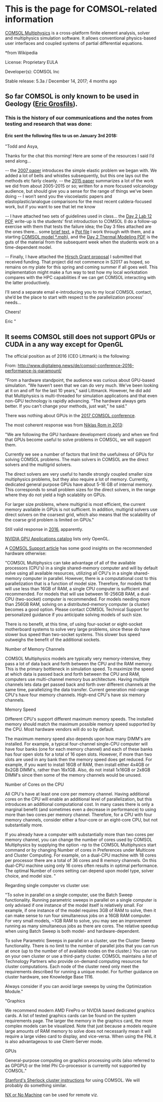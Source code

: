 # This is the page for COMSOL-related information

[COMSOL Multiphysics](https://www.comsol.com/) is a cross-platform finite element analysis, solver and multiphysics simulation software. It allows conventional physics-based user interfaces and coupled systems of partial differential equations.

*from Wikipedia


License: Proprietary EULA


Developer(s): COMSOL Inc


Stable release: 5.3a / December 14, 2017; 4 months ago


## So far COMSOL is only known to be used in Geology ([Eric Grosfils](http://research.pomona.edu/eric-grosfils/publications/)).


### This is the history of our communications and the notes from testing and research that was done:


#### Eric sent the following files to us on January 3rd 2018:


"Todd and Asya,
 
Thanks for the chat this morning! Here are some of the resources I said I’d send along…
 
-- the [2007 paper](https://github.com/Pomona-ITS/hpc/blob/master/applications/COMSOL/2007%20JVGR%20Grosfils.pdf) introduces the simple elastic problem we began with. We added a lot of bells and whistles subsequently, but this one lays out the methods etc fairly cleanly.
-- the [2015 paper](https://github.com/Pomona-ITS/hpc/blob/master/applications/COMSOL/2015%20GSLSP%20Grosfils%20et%20al%20Elastic%20models%20of%20magma%20reservoir%20mechanics.pdf) summarizes a lot of the work we did from about 2005-2015 or so; written for a more focused volcanology audience, but should give you a sense for the range of things we’ve been doing
-- I won’t send you the viscoelastic papers and elastoplastic/analogue comparisons for the most recent caldera-focused work, but if you want to see that let me know
 
-- I have attached two sets of guidelines used in class… the [Day 2 Lab 12 PDF](https://github.com/Pomona-ITS/hpc/blob/master/applications/COMSOL/Day%202%20Lab%2012%20COMSOL%20Inflation%20and%20failure.pdf) write-up is the students’ first introduction to COMSOL (I do a follow-up exercise with them that tests the failure idea; the Day 3 files attached are the ones there… some [brief text](https://github.com/Pomona-ITS/hpc/blob/master/applications/COMSOL/Day%203%20Case%20Study.docx), a [Ppt file](https://github.com/Pomona-ITS/hpc/blob/master/applications/COMSOL/Day%203%20Inflation%20and%20Unrest%20Case%20Study.pptx) I work through with them, and a starting [COMSOL model *.mph](https://github.com/Pomona-ITS/hpc/blob/master/applications/COMSOL/Day%203%202015%20Test.mph)), and the [Day 2 Thermal Modeling PDF](https://github.com/Pomona-ITS/hpc/blob/master/applications/COMSOL/Day%202%20Thermal%20Modeling%20in%20COMSOL.pdf) is the guts of the material from the subsequent week when the students work on a time-dependent model.
 
-- Finally, I have attached the [Hirsch Grant proposal](https://github.com/Pomona-ITS/hpc/blob/master/applications/COMSOL/HIRSCH%20GRANT%20APPLICATION.pdf) I submitted that received funding. That project did not commence in S2017 as hoped, so remains on my plate for this spring and coming summer if all goes well. This implementation might make a fun way to test how my local workstation compares with the HPC capabilities if we can get COMSOL interacting with the latter productively.
 
I’ll send a separate email e-introducing you to my local COMSOL contact, she’d be the place to start with respect to the parallelization process’ needs…
 
Cheers!
 
Eric
"



## It seems COMSOL still does not support GPUs or CUDA in a any way except for OpenGL


The official position as of 2016 (CEO Littmark) is the following:


From: http://www.digitaleng.news/de/comsol-conference-2016-performance-is-paramount/


"From a hardware standpoint, the audience was curious about GPU-based simulation. “We haven’t seen that we can do very much. We’ve been looking at it on and off for the last 10 years,” said Littmarck. However, he did add that Multiphysics is multi-threaded for simulation applications and that even non-GPU technology is rapidly advancing. “The hardware always gets better. If you can’t change your methods, just wait,” he said."


There was nothing about GPUs in the [2017 COMSOL conference](https://www.comsol.com/2017-user-presentations/multiphysics).


The most coherent response was from [Niklas Rom in 2013](https://www.comsol.jp/forum/thread/39402/cuda-and-comsol?last=2017-07-31T13:40:16Z):

"We are following the GPU hardware development closely and when we find that
GPUs become useful to solve problems in COMSOL, we will support them.


Currently we see a number of factors that limit the
usefulness of GPUs for solving COMSOL problems. The main solvers in COMSOL
are the direct solvers and the multigrid solvers. 


The direct solvers are very useful to handle strongly coupled smaller size
multiphysics problems, but they also require a lot of memory. Currently,
dedicated general purpose GPUs have about 5-16 GB of internal memory. This
corresponds to small problem sizes for the direct solvers, in the range
where they do not yield a high scalablity on GPUs.


For larger size problems, where multigrid is most efficient, the current
memory available in GPUs is not sufficient. In addition, multigrid solvers
use direct solvers on the coarsest grid, which also means that the
scalability of the coarse grid problem is limited on GPUs."


Still valid response in [2016](https://www.comsol.com/forum/thread/118491/comsol-support-for-gpu-acceleration-for-cfd-simulations?last=2016-07-08T12:31:46Z), apparently.


[NVIDIA GPU Applications catalog](https://www.nvidia.com/content/gpu-applications/PDF/gpu-applications-catalog.pdf) lists only OpenGL.


A [COMSOL Support article](https://www.comsol.com/support/knowledgebase/866/) has some good insights on the recommended hardware otherwise:


"COMSOL Multiphysics can take advantage of all of the available processors (CPU's) in a single shared-memory computer and will by default solve using all available resources, utilizing all CPU's in a single shared-memory computer in parallel. However, there is a computational cost to this parallelization that is a function of model size. Therefore, for models that will use less than 16GB of RAM, a single CPU computer is sufficient and recommended. For models that will use between 16-256GB RAM, a dual-CPU (two-socket) computer is recommended. For models needing more than 256GB RAM, solving on a distributed-memory computer (a cluster) becomes a good option. Please contact COMSOL Technical Support for personalized guidance if you anticipate solving models of such size.


There is no benefit, at this time, of using four-socket or eight-socket motherboard systems to solve very large problems, since these do have slower bus speed than two-socket systems. This slower bus speed outweighs the benefit of the additional sockets.


Number of Memory Channels


COMSOL Multiphysics models are typically very memory-intensive, they pass a lot of data back and forth between the CPU and the RAM memory. This is the primary bottleneck in simulation speed. To maximize the speed at which data is passed back and forth between the CPU and RAM, computers use multi-channel memory bus architecture. Having multiple channels lets data get passed back and forth over different channels at the same time, parallelizing the data transfer. Current generation mid-range CPU's have four memory channels. High-end CPU's have six memory channels.


Memory Speed


Different CPU's support different maximum memory speeds. The installed memory should match the maximum possible memory speed supported by the CPU. Most hardware vendors will do so by default.


The maximum memory speed also depends upon how many DIMM's are installed. For example, a typical four-channel single-CPU computer will have four banks (one for each memory channel) and each of these banks has four open slots for a total of 16 open slots. However, if more than two slots are used in any bank then the memory speed does get reduced. For example, if you want to install 16GB of RAM, then install either 4x4GB or 8x2GB DIMM's, rather than 16x1GB. Also, do not install 1x16GB or 2x8GB DIMM's since then some of the memory channels would be unused.


Number of Cores on the CPU


All CPU's have at least one core per memory channel. Having additional cores on the CPU will enable an additional level of parallelization, but this introduces an additional computational cost. In many cases there is only a marginal benefit (and sometimes even a decrease in performance) to using more than two cores per memory channel. Therefore, for a CPU with four memory channels, consider either a four-core or an eight-core CPU, but not substantially more.


If you already have a computer with substantially more than two cores per memory channel, you can change the number of cores used by COMSOL Multiphysics by supplying the option -np to the COMSOL Multiphysics start command or by changing Number of cores in Preferences under Multicore and Cluster Computing. For example, on a dual-CPU machine with 18 cores per processor there are a total of 36 cores and 8 memory channels. On this dual-CPU machine using only 16 cores often results in optimal performance. The optimal Number of cores setting can depend upon model type, solver choice, and model size.
"

Regarding single computer vs cluster use:


"To solve in parallel on a single computer, use the Batch Sweep functionality. Running parametric sweeps in parallel on a single computer is only advised if one instance of the model itself is relatively small. For example, if one instance of the model requires 3GB of RAM to solve, then it can make sense to run four simultaneous jobs on a 16GB RAM computer. For very small models, ~1GB RAM to solve, you may see an improvement running as many simultaneous jobs as there are cores. The relative speedup when using Batch Sweep is both model- and hardware-dependent.


To solve Parametric Sweeps in parallel on a cluster, use the Cluster Sweep functionality. There is no limit to the number of parallel jobs that you can run at once (up to the number of of available nodes on the cluster.) You can run on your own cluster or use a third-party cluster. COMSOL maintains a list of Technology Partners who provide on-demand computing resources for cluster computations. Each node of the cluster need only meet the requirements described for running a unique model. For further guidance on cluster hardware, see Knowledge Base 1116.


Always consider if you can avoid large sweeps by using the Optimization Module."


"Graphics


We recommend modern AMD FirePro or NVIDIA based dedicated graphics cards. A list of tested graphics cards can be found on the system requirements page. The larger the memory in the graphics card, the more complex models can be visualized. Note that just because a models require large amounts of RAM memory to solve does not necessarily mean it will require a large video card to display, and vice-versa. When using the FNL it is also advantageous to use Client-Server mode.


GPUs


General-purpose computing on graphics processing units (also referred to as GPGPU) or the Intel Phi Co-processor is currently not supported by COMSOL."


[Stanford's Sherlock cluster instructions](http://sherlock.stanford.edu/mediawiki/index.php/COMSOL) for using COMSOL. We will probably do something similar.


[NX or No Machine](https://www.nomachine.com/) can be used for remote viz.


